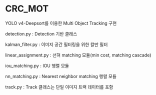 # CRC_MOT

YOLO v4-Deepsort를 이용한 Multi Object Tracking 구현







detection.py : Detection 기반 클래스

kalman_filter.py : 이미지 공간 필터링을 위한 칼만 필터

linear_assignment.py : 선혀 matching 모듈(min cost, matching cascade)

iou_matching.py : IOU 행렬 모듈

nn_matching.py : Nearest neighbor matching 행렬 모듈

track.py : Track 클래스는 단일 이미지 트랙 데이터를 포함
